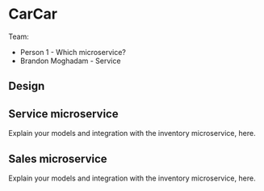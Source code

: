# CarCar

Team:

* Person 1 - Which microservice?
* Brandon Moghadam - Service

## Design

## Service microservice

Explain your models and integration with the inventory
microservice, here.

## Sales microservice

Explain your models and integration with the inventory
microservice, here.
